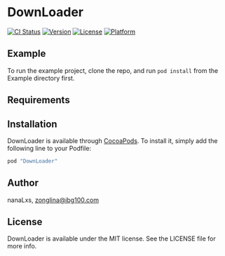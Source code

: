 # DownLoader

[![CI Status](http://img.shields.io/travis/nanaLxs/DownLoader.svg?style=flat)](https://travis-ci.org/nanaLxs/DownLoader)
[![Version](https://img.shields.io/cocoapods/v/DownLoader.svg?style=flat)](http://cocoapods.org/pods/DownLoader)
[![License](https://img.shields.io/cocoapods/l/DownLoader.svg?style=flat)](http://cocoapods.org/pods/DownLoader)
[![Platform](https://img.shields.io/cocoapods/p/DownLoader.svg?style=flat)](http://cocoapods.org/pods/DownLoader)

## Example

To run the example project, clone the repo, and run `pod install` from the Example directory first.

## Requirements

## Installation

DownLoader is available through [CocoaPods](http://cocoapods.org). To install
it, simply add the following line to your Podfile:

```ruby
pod "DownLoader"
```

## Author

nanaLxs, zonglina@ibg100.com

## License

DownLoader is available under the MIT license. See the LICENSE file for more info.
